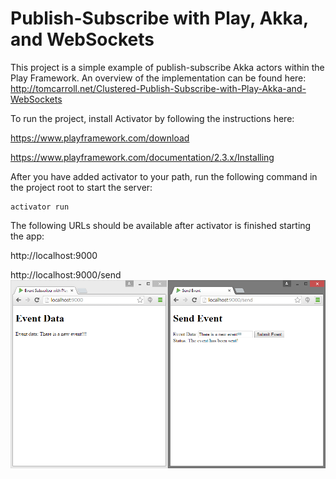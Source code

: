 # Publish-Subscribe with Play, Akka, and WebSockets

This project is a simple example of publish-subscribe Akka actors within the Play Framework.
An overview of the implementation can be found here:
http://tomcarroll.net/Clustered-Publish-Subscribe-with-Play-Akka-and-WebSockets

To run the project, install Activator by following the instructions here:

https://www.playframework.com/download

https://www.playframework.com/documentation/2.3.x/Installing

After you have added activator to your path, run the following command in the project root to start the server:
```
activator run
```

The following URLs should be available after activator is finished starting the app:

http://localhost:9000

http://localhost:9000/send
![Published Event](https://raw.githubusercontent.com/TomAlanCarroll/event-subscriber/master/screenshot3.png)
